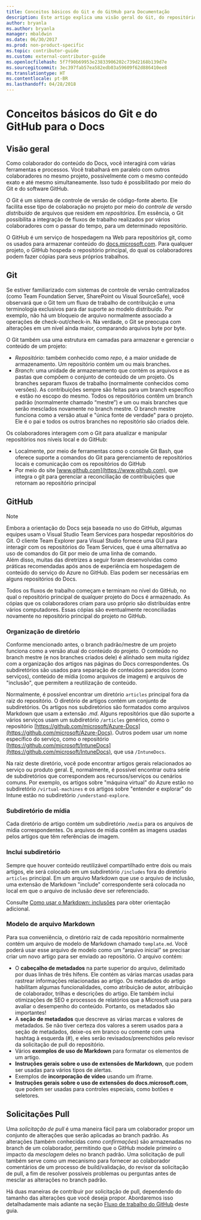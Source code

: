 ```yaml
---
title: Conceitos básicos do Git e do GitHub para Documentação
description: Este artigo explica uma visão geral do Git, do repositório do GitHub e como o conteúdo é organizado, além de convenções de nomenclatura usadas para docs.microsoft.com.
author: bryanla
ms.author: bryanla
manager: mbaldwin
ms.date: 06/30/2017
ms.prod: non-product-specific
ms.topic: contributor-guide
ms.custom: external-contributor-guide
ms.openlocfilehash: 5f7f90b69953e23833906202c739d2168b139d7e
ms.sourcegitcommit: 3ec397fab57ea582edb03a59609f62d886410ee8
ms.translationtype: HT
ms.contentlocale: pt-BR
ms.lasthandoff: 04/28/2018
---
```

# <a name="git-and-github-essentials-for-docs"></a>Conceitos básicos do Git e do GitHub para o Docs

## <a name="overview"></a>Visão geral

Como colaborador do conteúdo do Docs, você interagirá com várias ferramentas e processos. Você trabalhará em paralelo com outros colaboradores no mesmo projeto, possivelmente com o mesmo conteúdo exato e até mesmo simultaneamente. Isso tudo é possibilitado por meio do Git e do software GitHub.

O Git é um sistema de controle de versão de código-fonte aberto. Ele facilita esse tipo de colaboração no projeto por meio do *controle de versão distribuído* de arquivos que residem em *repositórios*. Em essência, o Git possibilita a integração de fluxos de trabalho realizados por vários colaboradores com o passar do tempo, para um determinado repositório.

O GitHub é um serviço de hospedagem na Web para repositórios git, como os usados para armazenar conteúdo do [docs.microsoft.com](https://docs.microsoft.com). Para qualquer projeto, o GitHub hospeda o repositório principal, do qual os colaboradores podem fazer cópias para seus próprios trabalhos.

## <a name="git"></a>Git

Se estiver familiarizado com sistemas de controle de versão centralizados (como Team Foundation Server, SharePoint ou Visual SourceSafe), você observará que o Git tem um fluxo de trabalho de contribuição e uma terminologia exclusivos para dar suporte ao modelo distribuído. Por exemplo, não há um bloqueio de arquivo normalmente associado a operações de check-out/check-in. Na verdade, o Git se preocupa com alterações em um nível ainda maior, comparando arquivos byte por byte.

O Git também usa uma estrutura em camadas para armazenar e gerenciar o conteúdo de um projeto:

- *Repositório*: também conhecido como *repo*, é a maior unidade de armazenamento. Um repositório contém um ou mais branches.
- *Branch*: uma unidade de armazenamento que contém os arquivos e as pastas que compõem o conjunto de conteúdo de um projeto. Os branches separam fluxos de trabalho (normalmente conhecidos como versões). As contribuições sempre são feitas para um branch específico e estão no escopo do mesmo. Todos os repositórios contêm um branch padrão (normalmente chamado “mestre”) e um ou mais branches que serão mesclados novamente no branch mestre. O branch mestre funciona como a versão atual e "única fonte de verdade" para o projeto. Ele é o pai e todos os outros branches no repositório são criados dele.

Os colaboradores interagem com o Git para atualizar e manipular repositórios nos níveis local e do GitHub:

- Localmente, por meio de ferramentas como o console Git Bash, que oferece suporte a comandos do Git para gerenciamento de repositórios locais e comunicação com os repositórios do GitHub
- Por meio do site [www.github.com](https://www.github.com), que integra o git para gerenciar a reconciliação de contribuições que retornam ao repositório principal

## <a name="github"></a>GitHub

> [!NOTE]
> Embora a orientação do Docs seja baseada no uso do GitHub, algumas equipes usam o Visual Studio Team Services para hospedar repositórios do Git. O cliente Team Explorer para Visual Studio fornece uma GUI para interagir com os repositórios do Team Services, que é uma alternativa ao uso de comandos do Git por meio de uma linha de comando.
> </br>
> Além disso, muitas das diretrizes a seguir foram desenvolvidas como práticas recomendadas após anos de experiência em hospedagem de conteúdo do serviço do Azure no GitHub. Elas podem ser necessárias em alguns repositórios do Docs.

Todos os fluxos de trabalho começam e terminam no nível do GitHub, no qual o repositório principal de qualquer projeto do Docs é armazenado. As cópias que os colaboradores criam para uso próprio são distribuídas entre vários computadores. Essas cópias são eventualmente reconciliadas novamente no repositório principal do projeto no GitHub.

### <a name="directory-organization"></a>Organização de diretório

Conforme mencionado antes, o branch padrão/mestre de um projeto funciona como a versão atual do conteúdo do projeto. O conteúdo no branch mestre (e nos branches criados dele) é alinhado sem muita rigidez com a organização dos artigos nas páginas do Docs correspondentes. Os subdiretórios são usados para separação de conteúdos parecidos (como serviços), conteúdo de mídia (como arquivos de imagem) e arquivos de "inclusão", que permitem a reutilização de conteúdo.

Normalmente, é possível encontrar um diretório `articles` principal fora da raiz do repositório. O diretório de artigos contém um conjunto de subdiretórios. Os artigos nos subdiretórios são formatados como arquivos Markdown que usam a extensão *.md*. Alguns repositórios que dão suporte a vários serviços usam um subdiretório `/articles` genérico, como o repositório [https://github.com/microsoft/Azure-Docs](https://github.com/microsoft/Azure-Docs). Outros podem usar um nome específico do serviço, como o repositório [https://github.com/microsoft/IntuneDocs](https://github.com/microsoft/IntuneDocs), que usa `/IntuneDocs`.

Na raiz deste diretório, você pode encontrar artigos gerais relacionados ao serviço ou produto geral. E, normalmente, é possível encontrar outra série de subdiretórios que correspondem aos recursos/serviços ou cenários comuns. Por exemplo, os artigos sobre "máquina virtual" do Azure estão no subdiretório `/virtual-machines` e os artigos sobre "entender e explorar" do Intune estão no subdiretório `/understand-explore`.

### <a name="media-subdirectory"></a>Subdiretório de mídia

Cada diretório de artigo contém um subdiretório `/media` para os arquivos de mídia correspondentes. Os arquivos de mídia contêm as imagens usadas pelos artigos que têm referências de imagem.

### <a name="includes-subdirectory"></a>Inclui subdiretório

Sempre que houver conteúdo reutilizável compartilhado entre dois ou mais artigos, ele será colocado em um subdiretório `/includes` fora do diretório `articles` principal. Em um arquivo Markdown que use o arquivo de inclusão, uma extensão de Markdown "include" correspondente será colocada no local em que o arquivo de inclusão deve ser referenciado.

Consulte [Como usar o Markdown: inclusões](how-to-write-use-markdown.md#includes) para obter orientação adicional.

### <a name="markdown-file-template"></a>Modelo de arquivo Markdown

Para sua conveniência, o diretório raiz de cada repositório normalmente contém um arquivo de modelo de Markdown chamado `template.md`. Você poderá usar esse arquivo de modelo como um “arquivo inicial” se precisar criar um novo artigo para ser enviado ao repositório. O arquivo contém:

- O **cabeçalho de metadados** na parte superior do arquivo, delimitado por duas linhas de três hifens. Ele contém as várias marcas usadas para rastrear informações relacionadas ao artigo. Os metadados do artigo habilitam algumas funcionalidades, como atribuição de autor, atribuição de colaborador, trilhas e descrições do artigo. Ele também inclui otimizações de SEO e processos de relatórios que a Microsoft usa para avaliar o desempenho do conteúdo. Portanto, os metadados são importantes!
- A **seção de metadados** que descreve as várias marcas e valores de metadados. Se não tiver certeza dos valores a serem usados para a seção de metadados, deixe-os em branco ou comente com uma hashtag à esquerda (#), e eles serão revisados/preenchidos pelo revisor da solicitação de pull do repositório.
- Vários **exemplos de uso de Markdown** para formatar os elementos de um artigo.
- **Instruções gerais sobre o uso de extensões de Markdown**, que podem ser usadas para vários tipos de alertas.
- Exemplos de **incorporação de vídeo** usando um iframe.
- **Instruções gerais sobre o uso de extensões do docs.microsoft.com**, que podem ser usadas para controles especiais, como botões e seletores.

## <a name="pull-requests"></a>Solicitações Pull

Uma *solicitação de pull* é uma maneira fácil para um colaborador propor um conjunto de alterações que serão aplicadas ao branch padrão. As alterações (também conhecidas como *confirmações*) são armazenadas no branch de um colaborador, permitindo que o GitHub modele primeiro o impacto da *mesclagem* deles no branch padrão. Uma solicitação de pull também serve como um mecanismo para fornecer ao colaborador comentários de um processo de build/validação, do revisor da solicitação de pull, a fim de resolver possíveis problemas ou perguntas antes de mesclar as alterações no branch padrão.

Há duas maneiras de contribuir por solicitação de pull, dependendo do tamanho das alterações que você deseja propor. Abordaremos isso detalhadamente mais adiante na seção [Fluxo de trabalho do GitHub](how-to-write-workflows-major.md) deste guia.

<!---- Reference links for Docs landing pages, associated GitHub repositories, and related Forums matrix. ------------------>
<!---- PLEASE INSERT URLS IN ASCENDING SORT ORDER, AND REMOVE LOCALE SEGMENT FROM URLS (that is, en-us) FOR LOCALIZED FORUMS! -->
<!---- NOTE: these links are saved for future use in another/new article; no longer used above in this article --->
[Visual-Studio-Page]:(https://docs.microsoft.com/en-us/visualstudio/index)
[Visual-Studio-Repo-Internal]:(https://github.com/Microsoft/vsdocs)
[Visual-Studio-Repo-External]:(https://github.com/Microsoft/visualstudio-docs)
[Visual-Studio-SO]: (https://stackoverflow.com/search?q=Visual+Studio+2017)
[Dotnet-Page]: https://docs.microsoft.com/dotnet
[Dotnet-Core-Page]: https://docs.microsoft.com/dotnet/articles/welcome
[Dotnet-Core-Repo]: https://github.com/dotnet/docs
[EM-ATA-Land]: https://docs.microsoft.com/advanced-threat-analytics/
[EM-ATA-Repo]: https://github.com/Microsoft/ATADocs
[EM-AzureAD-Land]: https://docs.microsoft.com/active-directory/
[EM-AzureAD-Repo]: https://github.com/Azure/azure-content/tree/master/articles/active-directory/
[EM-AzureRMS-Land]: https://docs.microsoft.com/rights-management/
[EM-AzureRMS-Repo]: https://github.com/Microsoft/Azure-RMSDocs
[EM-Intune-Land]: https://docs.microsoft.com/intune/
[EM-Intune-Repo]: https://github.com/microsoft/intuneDocs
[EM-Land-Page]: https://docs.microsoft.com/enterprise-mobility/
[EM-Land-Repo]: https://github.com/Microsoft/EMDocs/
[EM-MFA-Land]: https://docs.microsoft.com/multi-factor-authentication/
[EM-MFA-Repo]: https://github.com/Azure/azure-content/tree/master/articles/multi-factor-authentication
[EM-MIM-Land]: https://docs.microsoft.com/microsoft-identity-manager/
[EM-MIM-Repo]: https://github.com/Microsoft/MIMDocs
[EM-RemoteApp-Land]: https://docs.microsoft.com/en-us/remoteapp/
[EM-RemoteApp-Repo]: https://github.com/Azure/azure-content/tree/master/articles/remoteapp
[Forum-MSDN-ATA]: https://social.technet.microsoft.com/Forums/en-US/home?forum=mata
[Forum-MSDN-AzureAD]: https://social.msdn.microsoft.com/Forums/en-US/home?forum=WindowsAzureAD
[Forum-MSDN-AzureRMS]: https://social.technet.microsoft.com/Forums/en-US/home?forum=rmsapps%2Crmscloud&filter=alltypes&sort=lastpostdesc
[Forum-MSDN-EM]: https://social.technet.microsoft.com/Forums/en-US/home?sort=relevancedesc&brandIgnore=True&searchTerm=Enterprise+Mobility
[Forum-MSDN-Intune]: https://social.technet.microsoft.com/Forums/en-us/home?category=microsoftintune
[Forum-MSDN-Main]: https://social.msdn.microsoft.com/Forums/home
[Forum-MSDN-MFA]: https://social.msdn.microsoft.com/Forums/en-US/home?forum=windowsazureactiveauthentication
[Forum-MSDN-MIM]: https://social.technet.microsoft.com/Forums/en-US/home?category=identitymanagement
[Forum-MSDN-RemoteApp]: https://social.technet.microsoft.com/Forums/en-US/home?filter=alltypes&brandIgnore=True&sort=relevancedesc&searchTerm=Azure+Remote+or+RemoteApp
[Forum-SO-AzureAD]: https://stackoverflow.com/questions/tagged/azure-active-directory
[Forum-SO-AzureRMS]: https://stackoverflow.com/questions/tagged/rights-management
[Forum-SO-Dotnet]: https://stackoverflow.com/questions/tagged/.net
[Forum-SO-Dotnet-Core]: https://stackoverflow.com/questions/tagged/.net-core
[Forum-SO-Main]: https://stackoverflow.com/tags
[Forum-SO-Intune]: https://stackoverflow.com/questions/tagged/intune
[Forum-SO-MFA]: https://stackoverflow.com/search?q=%5Bazure%5D+multi-factor
[Forum-SO-MIM]: https://stackoverflow.com/search?q=Microsoft+Identity+Manager
[Forum-SO-RemoteApp]: https://stackoverflow.com/questions/tagged/remoteapp
[Forum-TechNet-Main]: https://social.technet.microsoft.com/Forums/home
[Forum-Yammer-AzureRMS]: https://www.yammer.com/AskIPTeam
[Forum-Yammer-Main]: https://www.yammer.com/
